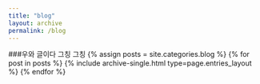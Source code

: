 ```yaml
---
title: "blog"
layout: archive
permalink: /blog
---
```


###우와 글이다 그칭 그칭
{% assign posts = site.categories.blog %}
{% for post in posts %} {% include archive-single.html type=page.entries_layout %} {% endfor %}